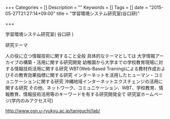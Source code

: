 +++
Categories = []
Description = ""
Keywords = []
Tags = []
date = "2015-05-27T21:27:14+09:00"
title = "学習環境システム研究室(谷口研)"

+++


学習環境システム研究室( 谷口研 )

研究テーマ

人の役に立つ情報技術に関すること全般
具体的なテーマとしては
大学情報アーカイブの構築・活用に関する研究開発
幼稚園から大学までの学校教育現場に対する情報技術活用に関する研究
WBT(Web-Based Training)による教材作成およびその教育効果指標に関する研究
インターネットを活用したヒューマン・コミュニケーションに関する研究
沖縄地域インターネットエクスチェンジの活用に関する研究
その他、ネットワーク、コミュニケーション、WBT、学校教育、情報教育、情報技術活用等のキーワードを有する研究開発全て
研究室ホームページ(学内のみアクセス可)

http://www.osn.u-ryukyu.ac.jp/taniguchi/lab/


